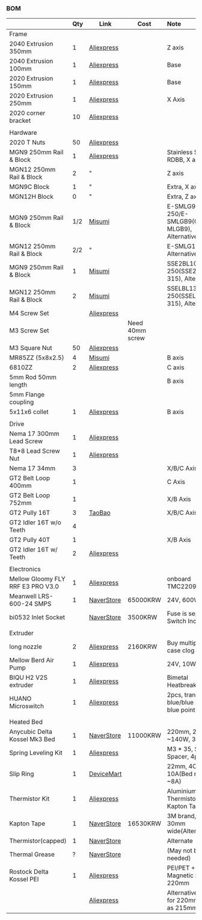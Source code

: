### BOM


|                                   | Qty | Link                                                                                                                                                                                                                                                                                                                                                                                                                                 | Cost            | Note                                          |
| :---------------------------------- | ----- | -------------------------------------------------------------------------------------------------------------------------------------------------------------------------------------------------------------------------------------------------------------------------------------------------------------------------------------------------------------------------------------------------------------------------------------- | ----------------- | :---------------------------------------------- |
| Frame                             |     |                                                                                                                                                                                                                                                                                                                                                                                                                                      |                 |                                               |
| 2040 Extrusion 350mm              | 1   | [Aliexpress](https://www.aliexpress.us/item/1005005037443914.html?pdp_npi=4%40dis%21USD%21US%20%244.70%21US%20%242.87%21%21%214.70%212.87%21%402101585f17218160977374631e6f09%2112000031411902085%21sh%21HK%213408833611%21X&spm=a2g0o.store_pc_allItems_or_groupList.new_all_items_2007532827729.1005005037443914&gatewayAdapt=glo2usa)                                                                                             |                 | Z axis                                        |
| 2040 Extrusion 100mm              | 1   | [Aliexpress](https://www.aliexpress.us/item/1005005037443914.html?pdp_npi=4%40dis%21USD%21US%20%244.70%21US%20%242.87%21%21%214.70%212.87%21%402101585f17218160977374631e6f09%2112000031411902085%21sh%21HK%213408833611%21X&spm=a2g0o.store_pc_allItems_or_groupList.new_all_items_2007532827729.1005005037443914&gatewayAdapt=glo2usa)                                                                                             |                 | Base                                          |
| 2020 Extrusion 150mm              | 1   | [Aliexpress](https://www.aliexpress.us/item/1005005037443914.html?pdp_npi=4%40dis%21USD%21US%20%244.70%21US%20%242.87%21%21%214.70%212.87%21%402101585f17218160977374631e6f09%2112000031411902085%21sh%21HK%213408833611%21X&spm=a2g0o.store_pc_allItems_or_groupList.new_all_items_2007532827729.1005005037443914&gatewayAdapt=glo2usa)                                                                                             |                 | Base                                          |
| 2020 Extrusion 250mm              | 1   | [Aliexpress](https://www.aliexpress.us/item/1005005037443914.html?pdp_npi=4%40dis%21USD%21US%20%244.70%21US%20%242.87%21%21%214.70%212.87%21%402101585f17218160977374631e6f09%2112000031411902085%21sh%21HK%213408833611%21X&spm=a2g0o.store_pc_allItems_or_groupList.new_all_items_2007532827729.1005005037443914&gatewayAdapt=glo2usa)                                                                                             |                 | X Axis                                        |
| 2020 corner bracket               | 10  | [Aliexpress](https://www.aliexpress.us/item/1005002883833150.html?pdp_npi=4%40dis%21USD%21US%20%248.00%21US%20%245.36%21%21%218.00%215.36%21%402101585f17218162290038619e6f09%2112000022608302408%21sh%21HK%213408833611%21X&spm=a2g0o.store_pc_allItems_or_groupList.new_all_items_2007532827729.1005002883833150&gatewayAdapt=glo2usa)                                                                                             |                 |                                               |
|                                   |     |                                                                                                                                                                                                                                                                                                                                                                                                                                      |                 |                                               |
| Hardware                          |     |                                                                                                                                                                                                                                                                                                                                                                                                                                      |                 |                                               |
| 2020 T Nuts                       | 50  | [Aliexpress](https://aliexpress.us/item/1005003023734101.html?pdp_npi=4%40dis%21USD%21US%20%243.50%21US%20%242.27%21%21%213.50%212.27%21%402101585f17218164046887395e6f09%2112000023289976894%21sh%21HK%213408833611%21X&spm=a2g0o.store_pc_allItems_or_groupList.new_all_items_2007532827729.1005003023734101&gatewayAdapt=glo2usa)                                                                                                 |                 |                                               |
| MGN9 250mm Rail & Block           | 1   | [Aliexpress](https://a.aliexpress.com/_omnpQO7)                                                                                                                                                                                                                                                                                                                                                                                      |                 | Stainless Steel, RDBB, X axis                 |
| MGN12 250mm Rail & Block          | 2   | "                                                                                                                                                                                                                                                                                                                                                                                                                                    |                 | Z axis                                        |
| MGN9C Block                       | 1   | "                                                                                                                                                                                                                                                                                                                                                                                                                                    |                 | Extra, X axis                                 |
| MGN12H Block                      | 0   | "                                                                                                                                                                                                                                                                                                                                                                                                                                    |                 | Extra, Z axis                                 |
| MGN9 250mm Rail & Block           | 1/2 | [Misumi](https://kr.misumi-ec.com/vona2/detail/110310458729/)                                                                                                                                                                                                                                                                                                                                                                        |                 | E-SMLG9-250/E-SMLGB9(C-MLGB9), Alternative    |
| MGN12 250mm Rail & Block          | 2/2 | "                                                                                                                                                                                                                                                                                                                                                                                                                                    |                 | E-SMLG12-250, Alternative                     |
| MGN9 250mm Rail & Block           | 1   | [Misumi](https://kr.misumi-ec.com/vona2/detail/110302586530/)                                                                                                                                                                                                                                                                                                                                                                        |                 | SSE2BL10-250(SSE2B10-315), Alternative        |
| MGN12 250mm Rail & Block          | 2   | [Misumi](https://kr.misumi-ec.com/vona2/detail/110302586710/)                                                                                                                                                                                                                                                                                                                                                                        |                 | SSELBL13-250(SSELB13-315), Alternative        |
| M4 Screw Set                      |     | [Aliexpress](https://www.aliexpress.us/item/1005002109863123.html?spm=a2g0o.productlist.main.17.7fe82c812tBHeu&algo_pvid=9b3adcc2-eaa7-49f5-827b-65c76ebec4ab&algo_exp_id=9b3adcc2-eaa7-49f5-827b-65c76ebec4ab-8&pdp_npi=4%40dis%21USD%2114.98%218.24%21%21%2114.98%218.24%21%402101364217218106530737554e0d29%2112000018775202479%21sea%21HK%213408833611%21&curPageLogUid=3mmH5TGniEUf&utparam-url=scene%3Asearch%7Cquery_from%3A) |                 |                                               |
| M3 Screw Set                      |     |                                                                                                                                                                                                                                                                                                                                                                                                                                      | Need 40mm screw |                                               |
| M3 Square Nut                     | 50  | [Aliexpress](https://www.aliexpress.us/item/1005001612157787.html?spm=a2g0o.productlist.main.1.5d017e8aeZHkcO&algo_pvid=3c10a105-0205-4d35-910a-e991c6a990df&algo_exp_id=3c10a105-0205-4d35-910a-e991c6a990df-0&pdp_npi=4%40dis%21USD%212.68%212.28%21%21%212.68%212.28%21%402102f6cb17218121155956718ec6aa%2112000028150283667%21sea%21HK%213408833611%21&curPageLogUid=DIoZCeJsWn29&utparam-url=scene%3Asearch%7Cquery_from%3A)    |                 |                                               |
| MR85ZZ (5x8x2.5)                  | 4   | [Misumi](https://kr.misumi-ec.com/vona2/detail/221005552990/?HissuCode=MR85ZZ)                                                                                                                                                                                                                                                                                                                                                       |                 | B axis                                        |
| 6810ZZ                            | 2   | [Aliexpress](https://www.aliexpress.us/item/32862403898.html?spm=a2g0o.productlist.main.3.28051f017e5Tbz&algo_pvid=e4d6ce69-5943-4ac6-adf3-921e6b8d509a&algo_exp_id=e4d6ce69-5943-4ac6-adf3-921e6b8d509a-1&pdp_npi=4%40dis%21USD%215.39%214.31%21%21%215.39%214.31%21%402140e84617218120288452517e1693%2165529151447%21sea%21HK%213408833611%21X&curPageLogUid=G0ytiQ8Lm1Mz&utparam-url=scene%3Asearch%7Cquery_from%3A)              |                 | C axis                                        |
| 5mm Rod 50mm length               |     |                                                                                                                                                                                                                                                                                                                                                                                                                                      |                 | B axis                                        |
| 5mm Flange coupling               |     |                                                                                                                                                                                                                                                                                                                                                                                                                                      |                 |                                               |
| 5x11x6 collet                     | 1   | [Aliexpress](https://www.aliexpress.com/item/1005005687346657.html?spm=a2g0o.order_list.order_list_main.270.6df81802pwJpHi)                                                                                                                                                                                                                                                                                                          |                 | B axis                                        |
|                                   |     |                                                                                                                                                                                                                                                                                                                                                                                                                                      |                 |                                               |
| Drive                             |     |                                                                                                                                                                                                                                                                                                                                                                                                                                      |                 |                                               |
| Nema 17 300mm Lead Screw          | 1   | [Aliexpress](https://www.aliexpress.us/item/1005005575285492.html?spm=a2g0o.productlist.0.0.5d017e8aeZHkcO&mp=1&gatewayAdapt=glo2usa)                                                                                                                                                                                                                                                                                                |                 |                                               |
| T8\*8 Lead Screw Nut              | 1   | [Aliexpress](https://www.aliexpress.us/item/32957828816.html?pdp_npi=3%40dis%21USD%21%21US%20%240.80%21%21%21%21%21%4021410c4117218088288495225e8dd8%21%21im%21%21&gatewayAdapt=glo2usa)                                                                                                                                                                                                                                             |                 |                                               |
| Nema 17 34mm                      | 3   |                                                                                                                                                                                                                                                                                                                                                                                                                                      |                 | X/B/C Axis                                    |
| GT2 Belt Loop 400mm               | 1   |                                                                                                                                                                                                                                                                                                                                                                                                                                      |                 | C Axis                                        |
| GT2 Belt Loop 752mm               | 1   |                                                                                                                                                                                                                                                                                                                                                                                                                                      |                 | X/B Axis                                      |
| GT2 Pully 16T                     | 3   | [TaoBao](https://e.tb.cn/h.TQ1ktN3yCzzM9IA?tk=SfhbeX7y4nz)                                                                                                                                                                                                                                                                                                                                                                           |                 | X/B/C Axis                                    |
| GT2 Idler 16T w/o Teeth           | 4   |                                                                                                                                                                                                                                                                                                                                                                                                                                      |                 |                                               |
| GT2 Pully 40T                     | 1   |                                                                                                                                                                                                                                                                                                                                                                                                                                      |                 | X/B Axis                                      |
| GT2 Idler 16T w/ Teeth            | 2   | [Aliexpress](https://www.aliexpress.us/item/32817328238.html?spm=a2g0o.productlist.main.1.154a6eafY9AYrN&algo_pvid=2e5559f6-0e2b-4699-af66-2900a6241a77&algo_exp_id=2e5559f6-0e2b-4699-af66-2900a6241a77-0&pdp_npi=4%40dis%21USD%210.83%210.80%21%21%210.83%210.80%21%402141069c17218103868312197ecd23%2112000030774036536%21sea%21HK%213408833611%21&curPageLogUid=WzjkJAxiIMiS&utparam-url=scene%3Asearch%7Cquery_from%3A)         |                 |                                               |
|                                   |     |                                                                                                                                                                                                                                                                                                                                                                                                                                      |                 |                                               |
| Electronics                       |     |                                                                                                                                                                                                                                                                                                                                                                                                                                      |                 |                                               |
| Mellow Gloomy FLY RRF E3 PRO V3.0 | 1   | [Aliexpress](https://a.aliexpress.com/_oowFa4x)                                                                                                                                                                                                                                                                                                                                                                                      |                 | onboard TMC2209                               |
| Meanwell LRS-600-24 SMPS          | 1   | [NaverStore](https://naver.me/57ViGTUl)                                                                                                                                                                                                                                                                                                                                                                                              | 65000KRW        | 24V, 600W                                     |
| bi0532 Inlet Socket               |     | [NaverStore](https://naver.me/F74zonIe)                                                                                                                                                                                                                                                                                                                                                                                              | 3500KRW         | Fuse is separate, Switch Included             |
|                                   |     |                                                                                                                                                                                                                                                                                                                                                                                                                                      |                 |                                               |
| Extruder                          |     |                                                                                                                                                                                                                                                                                                                                                                                                                                      |                 |                                               |
| long nozzle                       | 2   | [Aliexpress](https://a.aliexpress.com/_oFF1uXZ)                                                                                                                                                                                                                                                                                                                                                                                      | 2160KRW         | Buy multiple in case clog                     |
| Mellow Berd Air Pump              | 1   | [Aliexpress](https://a.aliexpress.com/_omC11WL)                                                                                                                                                                                                                                                                                                                                                                                      |                 | 24V, 10W                                      |
| BIQU H2 V2S extruder              | 1   | [Aliexpress](https://a.aliexpress.com/_oEYMTRd)                                                                                                                                                                                                                                                                                                                                                                                      |                 | Bimetal Heatbreak, ~ABS                       |
| HUANO Microswitch                 | 1   | [Aliexpress](https://a.aliexpress.com/_omcsWvt)                                                                                                                                                                                                                                                                                                                                                                                      |                 | 2pcs, transparent blue/blue shell blue point  |
|                                   |     |                                                                                                                                                                                                                                                                                                                                                                                                                                      |                 |                                               |
| Heated Bed                        |     |                                                                                                                                                                                                                                                                                                                                                                                                                                      |                 |                                               |
| Anycubic Delta Kossel Mk3 Bed     | 1   | [NaverStore](https://naver.me/FJbm7O77)                                                                                                                                                                                                                                                                                                                                                                                              | 11000KRW        | 220mm, 24V, ~140W, 3hole                      |
| Spring Leveling Kit               | 1   | [Aliexpress](https://a.aliexpress.com/_oBRfAUP)                                                                                                                                                                                                                                                                                                                                                                                      |                 | M3 * 35, Slilcone Spacer, 4pcs                |
| Slip Ring                         | 1   | [DeviceMart](https://www.devicemart.co.kr/goods/view?no=12511699)                                                                                                                                                                                                                                                                                                                                                                    |                 | 22mm, 4CH, 10A(Bed requires ~8A)              |
| Thermistor Kit                    | 1   | [Aliexpress](https://a.aliexpress.com/_oDTzoyn)                                                                                                                                                                                                                                                                                                                                                                                      |                 | Aluminium Tape, Thermistor(100K), Kapton Tape |
| Kapton Tape                       | 1   | [NaverStore](https://naver.me/5vcUNuUP)                                                                                                                                                                                                                                                                                                                                                                                              | 16530KRW        | 3M brand, 33m, 30mm wide(Alternate)           |
| Thermistor(capped)                | 1   | [NaverStore](https://naver.me/5X5lIw2A)                                                                                                                                                                                                                                                                                                                                                                                              |                 | Alternate                                     |
| Thermal Grease                    | ?   | [NaverStore](https://naver.me/FVexoag7)                                                                                                                                                                                                                                                                                                                                                                                              |                 | (May not be needed)                           |
| Rostock Delta Kossel PEI          | 1   | [Aliexpress](https://a.aliexpress.com/_oCuGFER)                                                                                                                                                                                                                                                                                                                                                                                      |                 | PEI/PET + Magnetic Sheet, 220mm               |
|                                   |     | [Aliexpress](https://a.aliexpress.com/_ok4sJY3)                                                                                                                                                                                                                                                                                                                                                                                      |                 | Alternative, ask for 220mm(order as 215mm)    |
